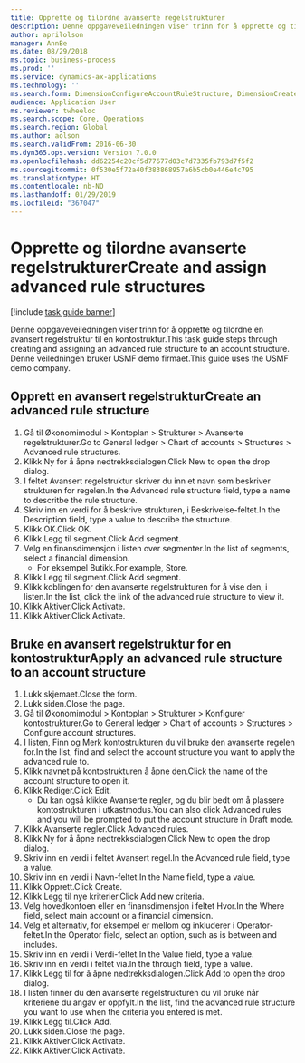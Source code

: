 ```yaml
---
title: Opprette og tilordne avanserte regelstrukturer
description: Denne oppgaveveiledningen viser trinn for å opprette og tilordne en avansert regelstruktur til en kontostruktur.
author: aprilolson
manager: AnnBe
ms.date: 08/29/2018
ms.topic: business-process
ms.prod: ''
ms.service: dynamics-ax-applications
ms.technology: ''
ms.search.form: DimensionConfigureAccountRuleStructure, DimensionCreateAccountRuleStructure, DimensionHierarchyAddLevel, DimensionHierarchyConstraintActivate, DimensionConfigureAccountStructure, DimensionConfigureAccountRule, DimensionCreateAccountRule, DimensionSelectAccountRuleStructure
audience: Application User
ms.reviewer: twheeloc
ms.search.scope: Core, Operations
ms.search.region: Global
ms.author: aolson
ms.search.validFrom: 2016-06-30
ms.dyn365.ops.version: Version 7.0.0
ms.openlocfilehash: dd62254c20cf5d77677d03c7d7335fb793d7f5f2
ms.sourcegitcommit: 0f530e5f72a40f383868957a6b5cb0e446e4c795
ms.translationtype: HT
ms.contentlocale: nb-NO
ms.lasthandoff: 01/29/2019
ms.locfileid: "367047"
---
```

# <a name="create-and-assign-advanced-rule-structures"></a><span data-ttu-id="7d598-103">Opprette og tilordne avanserte regelstrukturer</span><span class="sxs-lookup"><span data-stu-id="7d598-103">Create and assign advanced rule structures</span></span>

[!include [task guide banner](../../includes/task-guide-banner.md)]

<span data-ttu-id="7d598-104">Denne oppgaveveiledningen viser trinn for å opprette og tilordne en avansert regelstruktur til en kontostruktur.</span><span class="sxs-lookup"><span data-stu-id="7d598-104">This task guide steps through creating and assigning an advanced rule structure to an account structure.</span></span> <span data-ttu-id="7d598-105">Denne veiledningen bruker USMF demo firmaet.</span><span class="sxs-lookup"><span data-stu-id="7d598-105">This guide uses the USMF demo company.</span></span>


## <a name="create-an-advanced-rule-structure"></a><span data-ttu-id="7d598-106">Opprett en avansert regelstruktur</span><span class="sxs-lookup"><span data-stu-id="7d598-106">Create an advanced rule structure</span></span>
1. <span data-ttu-id="7d598-107">Gå til Økonomimodul > Kontoplan > Strukturer > Avanserte regelstrukturer.</span><span class="sxs-lookup"><span data-stu-id="7d598-107">Go to General ledger > Chart of accounts > Structures > Advanced rule structures.</span></span>
2. <span data-ttu-id="7d598-108">Klikk Ny for å åpne nedtrekksdialogen.</span><span class="sxs-lookup"><span data-stu-id="7d598-108">Click New to open the drop dialog.</span></span>
3. <span data-ttu-id="7d598-109">I feltet Avansert regelstruktur skriver du inn et navn som beskriver strukturen for regelen.</span><span class="sxs-lookup"><span data-stu-id="7d598-109">In the Advanced rule structure field, type a name to descritbe the rule structure.</span></span>
4. <span data-ttu-id="7d598-110">Skriv inn en verdi for å beskrive strukturen, i Beskrivelse-feltet.</span><span class="sxs-lookup"><span data-stu-id="7d598-110">In the Description field, type a value to describe the structure.</span></span>
5. <span data-ttu-id="7d598-111">Klikk OK.</span><span class="sxs-lookup"><span data-stu-id="7d598-111">Click OK.</span></span>
6. <span data-ttu-id="7d598-112">Klikk Legg til segment.</span><span class="sxs-lookup"><span data-stu-id="7d598-112">Click Add segment.</span></span>
7. <span data-ttu-id="7d598-113">Velg en finansdimensjon i listen over segmenter.</span><span class="sxs-lookup"><span data-stu-id="7d598-113">In the list of segments, select a financial dimension.</span></span>
    * <span data-ttu-id="7d598-114">For eksempel Butikk.</span><span class="sxs-lookup"><span data-stu-id="7d598-114">For example, Store.</span></span>  
8. <span data-ttu-id="7d598-115">Klikk Legg til segment.</span><span class="sxs-lookup"><span data-stu-id="7d598-115">Click Add segment.</span></span>
9. <span data-ttu-id="7d598-116">Klikk koblingen for den avanserte regelstrukturen for å vise den, i listen.</span><span class="sxs-lookup"><span data-stu-id="7d598-116">In the list, click the link of the advanced rule structure to view it.</span></span>
10. <span data-ttu-id="7d598-117">Klikk Aktiver.</span><span class="sxs-lookup"><span data-stu-id="7d598-117">Click Activate.</span></span>
11. <span data-ttu-id="7d598-118">Klikk Aktiver.</span><span class="sxs-lookup"><span data-stu-id="7d598-118">Click Activate.</span></span>

## <a name="apply-an-advanced-rule-structure-to-an-account-structure"></a><span data-ttu-id="7d598-119">Bruke en avansert regelstruktur for en kontostruktur</span><span class="sxs-lookup"><span data-stu-id="7d598-119">Apply an advanced rule structure to an account structure</span></span>
1. <span data-ttu-id="7d598-120">Lukk skjemaet.</span><span class="sxs-lookup"><span data-stu-id="7d598-120">Close the form.</span></span>
2. <span data-ttu-id="7d598-121">Lukk siden.</span><span class="sxs-lookup"><span data-stu-id="7d598-121">Close the page.</span></span>
3. <span data-ttu-id="7d598-122">Gå til Økonomimodul > Kontoplan > Strukturer > Konfigurer kontostrukturer.</span><span class="sxs-lookup"><span data-stu-id="7d598-122">Go to General ledger > Chart of accounts > Structures > Configure account structures.</span></span>
4. <span data-ttu-id="7d598-123">I listen, Finn og Merk kontostrukturen du vil bruke den avanserte regelen for.</span><span class="sxs-lookup"><span data-stu-id="7d598-123">In the list, find and select the account structure you want to apply the advanced rule to.</span></span>
5. <span data-ttu-id="7d598-124">Klikk navnet på kontostrukturen å åpne den.</span><span class="sxs-lookup"><span data-stu-id="7d598-124">Click the name of the account structure to open it.</span></span>
6. <span data-ttu-id="7d598-125">Klikk Rediger.</span><span class="sxs-lookup"><span data-stu-id="7d598-125">Click Edit.</span></span>
    * <span data-ttu-id="7d598-126">Du kan også klikke Avanserte regler, og du blir bedt om å plassere kontostrukturen i utkastmodus.</span><span class="sxs-lookup"><span data-stu-id="7d598-126">You can also click Advanced rules and you will be prompted to put the account structure in Draft mode.</span></span>  
7. <span data-ttu-id="7d598-127">Klikk Avanserte regler.</span><span class="sxs-lookup"><span data-stu-id="7d598-127">Click Advanced rules.</span></span>
8. <span data-ttu-id="7d598-128">Klikk Ny for å åpne nedtrekksdialogen.</span><span class="sxs-lookup"><span data-stu-id="7d598-128">Click New to open the drop dialog.</span></span>
9. <span data-ttu-id="7d598-129">Skriv inn en verdi i feltet Avansert regel.</span><span class="sxs-lookup"><span data-stu-id="7d598-129">In the Advanced rule field, type a value.</span></span>
10. <span data-ttu-id="7d598-130">Skriv inn en verdi i Navn-feltet.</span><span class="sxs-lookup"><span data-stu-id="7d598-130">In the Name field, type a value.</span></span>
11. <span data-ttu-id="7d598-131">Klikk Opprett.</span><span class="sxs-lookup"><span data-stu-id="7d598-131">Click Create.</span></span>
12. <span data-ttu-id="7d598-132">Klikk Legg til nye kriterier.</span><span class="sxs-lookup"><span data-stu-id="7d598-132">Click Add new criteria.</span></span>
13. <span data-ttu-id="7d598-133">Velg hovedkontoen eller en finansdimensjon i feltet Hvor.</span><span class="sxs-lookup"><span data-stu-id="7d598-133">In the Where field, select main account or a financial dimension.</span></span>
14. <span data-ttu-id="7d598-134">Velg et alternativ, for eksempel er mellom og inkluderer i Operator-feltet.</span><span class="sxs-lookup"><span data-stu-id="7d598-134">In the Operator field, select an option, such as is between and includes.</span></span>
15. <span data-ttu-id="7d598-135">Skriv inn en verdi i Verdi-feltet.</span><span class="sxs-lookup"><span data-stu-id="7d598-135">In the Value field, type a value.</span></span>
16. <span data-ttu-id="7d598-136">Skriv inn en verdi i feltet via.</span><span class="sxs-lookup"><span data-stu-id="7d598-136">In the through field, type a value.</span></span>
17. <span data-ttu-id="7d598-137">Klikk Legg til for å åpne nedtrekksdialogen.</span><span class="sxs-lookup"><span data-stu-id="7d598-137">Click Add to open the drop dialog.</span></span>
18. <span data-ttu-id="7d598-138">I listen finner du den avanserte regelstrukturen du vil bruke når kriteriene du angav er oppfylt.</span><span class="sxs-lookup"><span data-stu-id="7d598-138">In the list, find the advanced rule structure you want to use when the criteria you entered is met.</span></span>
19. <span data-ttu-id="7d598-139">Klikk Legg til.</span><span class="sxs-lookup"><span data-stu-id="7d598-139">Click Add.</span></span>
20. <span data-ttu-id="7d598-140">Lukk siden.</span><span class="sxs-lookup"><span data-stu-id="7d598-140">Close the page.</span></span>
21. <span data-ttu-id="7d598-141">Klikk Aktiver.</span><span class="sxs-lookup"><span data-stu-id="7d598-141">Click Activate.</span></span>
22. <span data-ttu-id="7d598-142">Klikk Aktiver.</span><span class="sxs-lookup"><span data-stu-id="7d598-142">Click Activate.</span></span>

